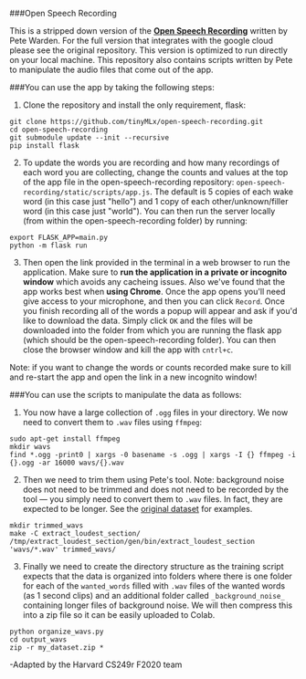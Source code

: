 ###Open Speech Recording

This is a stripped down version of the [**Open Speech Recording**](https://github.com/petewarden/open-speech-recording) written by Pete Warden. For the full version that integrates with the google cloud please see the original repository. This version is optimized to run directly on your local machine. This repository also contains scripts written by Pete to manipulate the audio files that come out of the app.  

###You can use the app by taking the following steps:

1. Clone the repository and install the only requirement, flask:
  ```
  git clone https://github.com/tinyMLx/open-speech-recording.git
  cd open-speech-recording
  git submodule update --init --recursive
  pip install flask
  ```
2. To update the words you are recording and how many recordings of each word you are collecting, change the counts and values at the top of the app file in the open-speech-recording repository: ```open-speech-recording/static/scripts/app.js```. The default is 5 copies of each wake word (in this case just "hello") and 1 copy of each other/unknown/filler word (in this case just "world"). You can then run the server locally (from within the open-speech-recording folder) by running:
  ```
  export FLASK_APP=main.py
  python -m flask run
  ```

3. Then open the link provided in the terminal in a web browser to run the application. Make sure to **run the application in a private or incognito window** which avoids any cacheing issues. Also we've found that the app works best when **using Chrome**. Once the app opens you'll need give access to your microphone, and then you can click ```Record```. Once you finish recording all of the words a popup will appear and ask if you'd like to download the data. Simply click ```OK``` and the files will be downloaded into the folder from which you are running the flask app (which should be the open-speech-recording folder). You can then close the browser window and kill the app with ```cntrl+c```.

Note: if you want to change the words or counts recorded make sure to kill and re-start the app and open the link in a new incognito window!

###You can use the scripts to manipulate the data as follows:

1. You now have a large collection of ```.ogg``` files in your directory. We now need to convert them to ```.wav``` files using ```ffmpeg```:
  ```
  sudo apt-get install ffmpeg
  mkdir wavs
  find *.ogg -print0 | xargs -0 basename -s .ogg | xargs -I {} ffmpeg -i {}.ogg -ar 16000 wavs/{}.wav
  ```

2. Then we need to trim them using Pete's tool. Note: background noise does not need to be trimmed and does not need to be recorded by the tool &mdash; you simply need to convert them to ```.wav``` files. In fact, they are expected to be longer. See the [original dataset](https://storage.googleapis.com/download.tensorflow.org/data/speech_commands_v0.02.tar.gz) for examples. 
  ```
  mkdir trimmed_wavs
  make -C extract_loudest_section/
  /tmp/extract_loudest_section/gen/bin/extract_loudest_section 'wavs/*.wav' trimmed_wavs/
  ```
3. Finally we need to create the directory structure as the training script expects that the data is organized into folders where there is one folder for each of the ```wanted_words``` filled with ```.wav``` files of the wanted words (as 1 second clips) and an additional folder called ```_background_noise_``` containing longer files of background noise. We will then compress this into a zip file so it can be easily uploaded to Colab. 
  ```
  python organize_wavs.py
  cd output_wavs
  zip -r my_dataset.zip *
  ```

-Adapted by the Harvard CS249r F2020 team